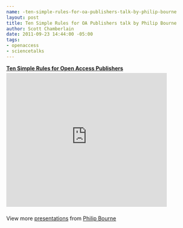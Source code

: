 ```yaml
--- 
name: -ten-simple-rules-for-oa-publishers-talk-by-philip-bourne
layout: post
title: Ten Simple Rules for OA Publishers talk by Philip Bourne
author: Scott Chamberlain
date: 2011-09-23 14:44:00 -05:00
tags: 
- openaccess
- sciencetalks
---
```

<div id="__ss_9354451" style="width: 425px;"><strong style="display: block; margin: 12px 0 4px;"><a href="http://www.slideshare.net/pebourne/ten-simple-rules-for-open-access-publishers" target="_blank" title="Ten Simple Rules for Open Access Publishers">Ten Simple Rules for Open Access Publishers</a></strong> <iframe frameborder="0" height="355" marginheight="0" marginwidth="0" scrolling="no" src="http://www.slideshare.net/slideshow/embed_code/9354451" width="425"></iframe> <br /><br /><div style="padding: 5px 0 12px;">View more <a href="http://www.slideshare.net/" target="_blank">presentations</a> from <a href="http://www.slideshare.net/pebourne" target="_blank">Philip Bourne</a> </div></div>

